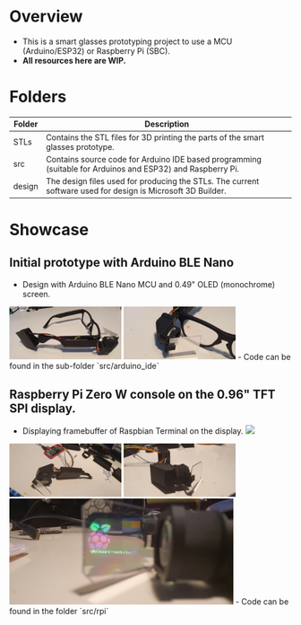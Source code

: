 # Overview
- This is a smart glasses prototyping project to use a MCU (Arduino/ESP32) or Raspberry Pi (SBC).
- **All resources here are WIP.**

# Folders
| Folder | Description
| -- | --
| STLs | Contains the STL files for 3D printing the parts of the smart glasses prototype.
| src | Contains source code for Arduino IDE based programming (suitable for Arduinos and ESP32) and Raspberry Pi.
| design | The design files used for producing the STLs. The current software used for design is Microsoft 3D Builder.

# Showcase
## Initial prototype with Arduino BLE Nano
- Design with Arduino BLE Nano MCU and 0.49" OLED (monochrome) screen.<br/>
<img src="showcase_2.jpg" style="width:200px">
<img src="showcase_3.jpg" style="width:200px">
- Code can be found in the sub-folder `src/arduino_ide`<br/>

## Raspberry Pi Zero W console on the 0.96" TFT SPI display.
- Displaying framebuffer of Raspbian Terminal on the display.
<img src="demo.gif" style="width:400px"><br/>
<img src="rpi_showcase_1.jpg" style="width:200px">
<img src="rpi_showcase_2.jpg" style="width:200px"><br/>
<img src="rpi_showcase_3.jpg" style="width:400px">
- Code can be found in the folder `src/rpi`<br/>

